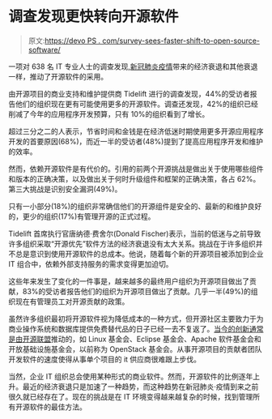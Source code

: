 # 调查发现更快转向开源软件

> 原文:[https://devo PS . com/survey-sees-faster-shift-to-open-source-software/](https://devops.com/survey-sees-faster-shift-to-open-source-software/)

一项对 638 名 IT 专业人士的调查发现,[新冠肺炎疫情](https://devops.com/?s=COVID-19%20pandemic)带来的经济衰退和其他衰退一样，推动了开源软件的采用。

由开源项目的商业支持和维护提供商 Tidelift 进行的调查发现，44%的受访者报告他们的组织现在更有可能使用更多的开源软件。调查还发现，42%的组织已经削减了今年的应用程序开发预算，只有 10%的组织看到了增长。

超过三分之二的人表示，节省时间和金钱是在经济低迷时期使用更多开源应用程序开发的首要原因(68%)，而近一半的受访者(48%)提到了提高应用程序开发和维护的效率。

然而，依赖开源软件是有代价的。引用的前两个开源挑战是做出关于使用哪些组件和版本的正确决策，以及做出关于何时升级组件和框架的正确决策，各占 62%。第三大挑战是识别安全漏洞(49%)。

只有一小部分(18%)的组织非常确信他们的开源组件是安全的、最新的和维护良好的，更少的组织(17%)有管理开源的正式过程。

Tidelift 首席执行官唐纳德·费舍尔(Donald Fischer)表示，当前的低迷与之前导致许多组织采取“开源优先”软件方法的经济衰退没有太大关系。挑战在于许多组织并不总是意识到使用开源软件的总成本。他说，随着每个新的开源项目被添加到企业 IT 组合中，依赖外部支持服务的需求变得更加迫切。

这些年来发生了变化的一件事是，越来越多的最终用户组织为开源项目做出了贡献，83%的受访者报告他们的组织为开源项目做出了贡献。几乎一半(49%)的组织现在有管理员工对开源贡献的政策。

虽然许多组织最初将开源软件视为降低成本的一种方式，但开源社区主要致力于为商业操作系统和数据库提供免费替代品的日子已经一去不复返了。[当今的创新通常是由开源联盟](https://devops.com/devops-deeper-dive-devops-accelerates-open-source-innovation-pace/)推动的，如 Linux 基金会、Eclipse 基金会、Apache 软件基金会和开放基础设施基金会，以前称为 OpenStack 基金会。从事开源项目的贡献者团队开发软件的速度使得从事单个项目的 it 供应商很难跟上步伐。

当然，企业 IT 组织总会使用某种形式的商业软件。然而，开源软件的比例逐年上升。最近的经济衰退只是加速了一种趋势，而这种趋势在新冠肺炎·疫情到来之前很久就已经存在了。现在的挑战是在 IT 环境变得越来越复杂的时候，找到管理所有开源软件的最佳方法。